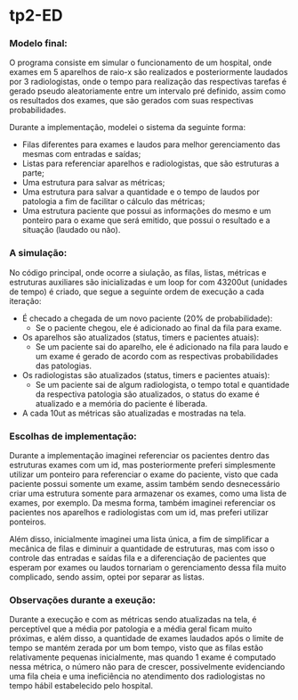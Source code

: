 # tp2-ED

### Modelo final:

O programa consiste em simular o funcionamento de um hospital, onde exames em 5 aparelhos de raio-x são realizados e posteriormente laudados por 3 radiologistas, onde o tempo para realização das respectivas tarefas é gerado pseudo aleatoriamente entre um intervalo pré definido, assim como os resultados dos exames, que são gerados com suas respectivas probabilidades.

Durante a implementação, modelei o sistema da seguinte forma:

- Filas diferentes para exames e laudos para melhor gerenciamento das mesmas com entradas e saídas;
- Listas para referenciar aparelhos e radiologistas, que são estruturas a parte;
- Uma estrutura para salvar as métricas;
- Uma estrutura para salvar a quantidade e o tempo de laudos por patologia a fim de facilitar o cálculo das métricas;
- Uma estrutura paciente que possui as informações do mesmo e um ponteiro para o exame que será emitido, que possui o resultado e a situação (laudado ou não).

### A simulação:

No código principal, onde ocorre a siulação, as filas, listas, métricas e estruturas auxiliares são inicializadas e um loop for com 43200ut (unidades de tempo) é criado, que segue a seguinte ordem de execução a cada iteração:

- É checado a chegada de um novo paciente (20% de probabilidade):
  - Se o paciente chegou, ele é adicionado ao final da fila para exame.
- Os aparelhos são atualizados (status, timers e pacientes atuais):
  - Se um paciente sai do aparelho, ele é adicionado na fila para laudo e um exame é gerado de acordo com as respectivas probabilidades das patologias.
- Os radiologistas são atualizados (status, timers e pacientes atuais):
  - Se um paciente sai de algum radiologista, o tempo total e quantidade da respectiva patologia são atualizados, o status do exame é atualizado e a memória do paciente é liberada.
- A cada 10ut as métricas são atualizadas e mostradas na tela.

### Escolhas de implementação:

Durante a implementação imaginei referenciar os pacientes dentro das estruturas exames com um id, mas posteriormente preferi simplesmente utilizar um ponteiro para referenciar o exame do paciente, visto que cada paciente possui somente um exame, assim também sendo desnecessário criar uma estrutura somente para armazenar os exames, como uma lista de exames, por exemplo. Da mesma forma, também imaginei referenciar os pacientes nos aparelhos e radiologistas com um id, mas preferi utilizar ponteiros.

Além disso, inicialmente imaginei uma lista única, a fim de simplificar a mecânica de filas e diminuir a quantidade de estruturas, mas com isso o controle das entradas e saídas fila e a diferenciação de pacientes que esperam por exames ou laudos tornariam o gerenciamento dessa fila muito complicado, sendo assim, optei por separar as listas.

### Observações durante a exeução:

Durante a execução e com as métricas sendo atualizadas na tela, é perceptível que a média por patologia e a média geral ficam muito próximas, e além disso, a quantidade de exames laudados após o limite de tempo se mantém zerada por um bom tempo, visto que as filas estão relativamente pequenas inicialmente, mas quando 1 exame é computado nessa métrica, o número não para de crescer, possivelmente evidenciando uma fila cheia e uma ineficiência no atendimento dos radiologistas no tempo hábil estabelecido pelo hospital.
